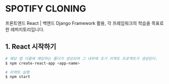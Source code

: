# SPOTIFY CLONING
프론트엔드 React | 백엔드 Django Framework 활용, 각 프레임워크의 학습을 목표로 한 레퍼지토리입니다.

## 1. React 시작하기
```bash
# 해당 앱 이름에 해당하는 폴더가 생성되며 그 내부에 초기 리액트 프로젝트가 생성된다.
$ npm create-react-app <app-name>

# 리액트 실행
$ npm start
```